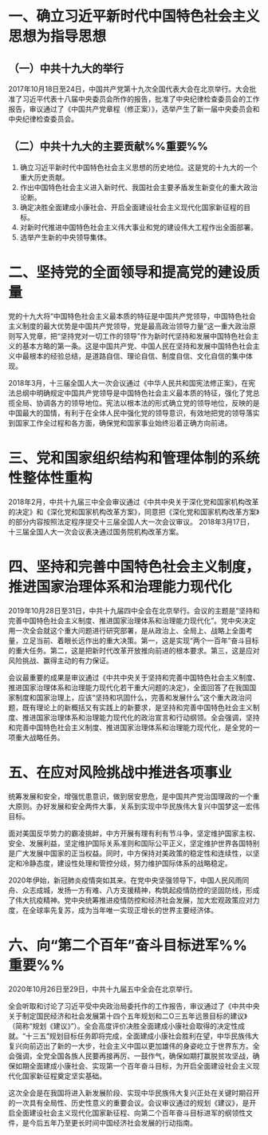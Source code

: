# 一、确立习近平新时代中国特色社会主义思想为指导思想
## （一）中共十九大的举行
2017年10月18日至24日，中国共产党第十九次全国代表大会在北京举行。大会批准了习近平代表十八届中央委员会所作的报告，批准了中央纪律检查委员会的工作报告，审议通过了《中国共产党章程（修正案）》，选举产生了新一届中央委员会和中央纪律检查委员会。
## （二）中共十九大的主要贡献%%重要%%
1. 确立习近平新时代中国特色社会主义思想的历史地位。这是党的十九大的一个重大历史贡献。
2. 作出中国特色社会主义进入新时代、我国社会主要矛盾发生新变化的重大政治论断。
3. 确定决胜全面建成小康社会、开启全面建设社会主义现代化国家新征程的目标。
4. 对新时代推进中国特色社会主义伟大事业和党的建设伟大工程作出全面部署。
5. 选举产生新的中央领导集体。
# 二、坚持党的全面领导和提高党的建设质量
党的十九大将“中国特色社会主义最本质的特征是中国共产党领导，中国特色社会主义制度的最大优势是中国共产党领导，党是最高政治领导力量”这一重大政治原则写入党章，把“坚持党对一切工作的领导”作为新时代坚持和发展中国特色社会主义的基本方略的第一条。这是中国共产党、中国人民在坚持和发展中国特色社会主义中最根本的经验总结，是道路自信、理论自信、制度自信、文化自信的集中体现。

2018年3月，十三届全国人大一次会议通过《中华人民共和国宪法修正案》，在宪法总纲中明确规定中国共产党领导是中国特色社会主义最本质的特征，强化了党总揽全局、协调各方的领导地位。宪法以根本法的形式确立党的领导地位，反映的是中国最大的国情，有利于在全体人民中强化党的领导意识，有效地把党的领导落实到国家工作全过程和各方面，确保党和国家事业始终沿着正确方向前进。
# 三、党和国家组织结构和管理体制的系统性整体性重构
2018年2月，中共十九届三中全会审议通过《中共中央关于深化党和国家机构改革的决定》和《深化党和国家机构改革方案》，同意把《深化党和国家机构改革方案》的部分内容按照法定程序提交十三届全国人大一次会议审议。
2018年3月17日，十三届全国人大一次会议表决通过国务院机构改革方案。
# 四、坚持和完善中国特色社会主义制度，推进国家治理体系和治理能力现代化
2019年10月28日至31日，中共十九届四中全会在北京举行。会议的主题是“坚持和完善中国特色社会主义制度、推进国家治理体系和治理能力现代化”。党中央决定用一次全会就这个重大问题进行研究部署，是从政治上、全局上、战略上全面考量，立足当前、着眼长远作出的重大决策。第一，这是实现“两个一百年”奋斗目标的重大任务。第二，这是把新时代改革开放推向前进的根本要求。第三，这是应对风险挑战、赢得主动的有力保证。

会议最重要的成果是审议通过《中共中央关于坚持和完善中国特色社会主义制度、推进国家治理体系和治理能力现代化若干重大问题的决定》，全面回答了在我国国家制度和国家治理上，应该“坚持和巩固什么，完善和发展什么”这个重大政治问题，既有理论上的新概括又有实践上的新要求，是坚持和完善中国特色社会主义制度、推进国家治理体系和治理能力现代化的政治宣言和行动纲领。全会强调，坚持和完善中国特色社会主义制度、推进国家治理体系和治理能力现代化，是全党的一项重大战略任务。
# 五、在应对风险挑战中推进各项事业
统筹发展和安全，增强忧患意识，做到居安思危，是中国共产党治国理政的一个重大原则。办好发展和安全两件大事，关系到实现中华民族伟大复兴中国梦这一宏伟目标。

面对美国反华势力的霸凌挑衅，中方开展有理有利有节斗争，坚定维护国家主权、安全、发展利益，坚定维护国际关系准则和国际公平正义，坚定维护世界各国特别是广大发展中国家的正当权益。同时，中方保持对美政策的稳定性和连续性，以坚定和冷静态度，建设性处理和管控分歧，努力维护国际体系的战略稳定。

2020年伊始，新冠肺炎疫情突如其来。在党中央坚强领导下，中国人民风雨同舟、众志成城，发扬一方有难、八方支援精神，构筑起疫情防控的坚固防线，形成了伟大抗疫精神。党中央统筹推进疫情防控和经济社会发展，加大宏观政策应对力度，在全球率先复苏，成为当年唯一实现正增长的世界主要经济体。
# 六、向“第二个百年”奋斗目标进军%%重要%%
2020年10月26日至29日，中共十九届五中全会在北京举行。

全会听取和讨论了习近平受中央政治局委托作的工作报告，审议通过了《中共中央关于制定国民经济和社会发展第十四个五年规划和二O三五年远景目标的建议》（简称“规划《建议》”）。全会高度评价决胜全面建成小康社会取得的决定性成就。“十三五”规划目标任务即将完成，全面建成小康社会胜利在望，中华民族伟大复兴向前迈出了新的一大步，社会主义中国以更加雄伟的身姿屹立于世界东方。全会强调，全党全国各族人民要再接再厉、一鼓作气，确保如期打赢脱贫攻坚战，确保如期全面建成小康社会、实现第一个百年奋斗目标，为开启全面建设社会主义现代化国家新征程奠定坚实基础。

这次全会是在我国将进入新发展阶段、实现中华民族伟大复兴正处在关键时期召开的一次具有全局性、历史性意义的重要会议。会议审议通过的规划《建议》，是开启全面建设社会主义现代化国家新征程、向第二个百年奋斗目标进军的纲领性文件，是今后五年乃至更长时间中国经济社会发展的行动指南。